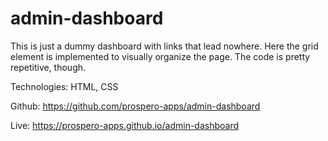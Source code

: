 # admin-dashboard

This is just a dummy dashboard with links that lead nowhere. Here the grid element is implemented to visually organize the page. The code is pretty repetitive, though.

Technologies: HTML, CSS

Github: https://github.com/prospero-apps/admin-dashboard 

Live: https://prospero-apps.github.io/admin-dashboard